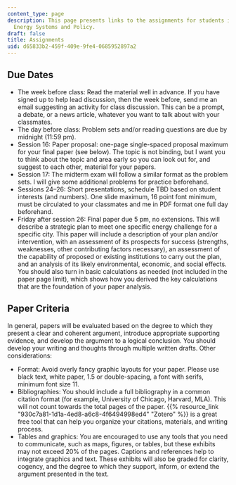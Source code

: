 ```yaml
---
content_type: page
description: This page presents links to the assignments for students in 11.165 Urban
  Energy Systems and Policy.
draft: false
title: Assignments
uid: d65833b2-459f-409e-9fe4-0685952897a2
---
```

## Due Dates

- The week before class: Read the material well in advance. If you have signed up to help lead discussion, then the week before, send me an email suggesting an activity for class discussion. This can be a prompt, a debate, or a news article, whatever you want to talk about with your classmates. 
- The day before class: Problem sets and/or reading questions are due by midnight (11:59 pm).
- Session 16: Paper proposal: one-page single-spaced proposal maximum for your final paper (see below). The topic is not binding, but I want you to think about the topic and area early so you can look out for, and suggest to each other, material for your papers.
- Session 17: The midterm exam will follow a similar format as the problem sets. I will give some additional problems for practice beforehand.
- Sessions 24–26: Short presentations, schedule TBD based on student interests (and numbers). One slide maximum, 16 point font minimum, must be circulated to your classmates and me in PDF format one full day beforehand.
- Friday after session 26: Final paper due 5 pm, no extensions. This will describe a strategic plan to meet one specific energy challenge for a specific city. This paper will include a description of your plan and/or intervention, with an assessment of its prospects for success (strengths, weaknesses, other contributing factors necessary), an assessment of the capability of proposed or existing institutions to carry out the plan, and an analysis of its likely environmental, economic, and social effects. You should also turn in basic calculations as needed (not included in the paper page limit), which shows how you derived the key calculations that are the foundation of your paper analysis.

## Paper Criteria 

In general, papers will be evaluated based on the degree to which they present a clear and coherent argument, introduce appropriate supporting evidence, and develop the argument to a logical conclusion. You should develop your writing and thoughts through multiple written drafts. Other considerations:

- Format: Avoid overly fancy graphic layouts for your paper. Please use black text, white paper, 1.5 or double-spacing, a font with serifs, minimum font size 11.
- Bibliographies: You should include a full bibliography in a common citation format (for example, University of Chicago, Harvard, MLA). This will not count towards the total pages of the paper. {{% resource_link "930c7a81-1d1a-4ed8-a6c8-4f6494998ed4" "Zotero" %}} is a great free tool that can help you organize your citations, materials, and writing process.
- Tables and graphics: You are encouraged to use any tools that you need to communicate, such as maps, figures, or tables, but these exhibits may not exceed 20% of the pages. Captions and references help to integrate graphics and text. These exhibits will also be graded for clarity, cogency, and the degree to which they support, inform, or extend the argument presented in the text.